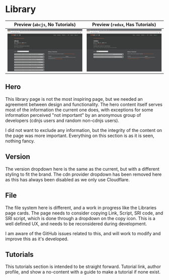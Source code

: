 # Library

| Preview (`abcjs`, No Tutorials) | Preview (`redux`, Has Tutorials) |
|---------------------------------|----------------------------------|
| [![](Library_acbjs_No_Tutorials.png)](Library_acbjs_No_Tutorials.png) | [![](Library_redux_Has_Tutorial.png)](Library_redux_Has_Tutorial.png) |

## Hero

This library page is not the most inspiring page, but we needed an agreement between design and functionality.
The hero content itself serves most of the information the current one does, with exceptions for some information
 perceived "not important" by an anonymous group of developers (cdnjs users and random non-cdnjs users).
 
I did not want to exclude any information, but the integrity of the content on the page was more important.
Everything on this section is as it is seen, nothing fancy.

## Version

The version dropdown here is the same as the current, but with a different styling to fit the brand.
The cdn provider dropdown has been removed here as this has always been disabled as we only use Cloudflare.

## File

The file system here is different, and a work in progress like the Libraries page cards.
The page needs to consider copying Link, Script, SRI code, and SRI script, which is done through a dropdown on the
 copy icon.
This is a well defined UX, and needs to be reconsidered during development.

I am aware of the GitHub issues related to this, and will work to modify and improve this as it's developed.

## Tutorials

This tutorials section is intended to be straight forward. Tutorial link, author profile, and show a no-content with a
 guide to make a tutorial if none exist.